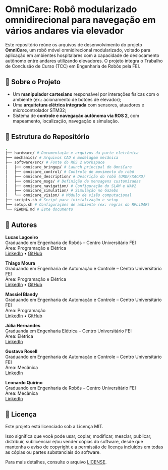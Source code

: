 # OmniCare: Robô modularizado omnidirecional para navegação em vários andares via elevador


Este repositório reúne os arquivos de desenvolvimento do projeto **OmniCare**, um robô móvel omnidirecional modularizado, voltado para aplicação em ambientes hospitalares com a capacidade de deslocamento autônomo entre andares utilizando elevadores. O projeto integra o Trabalho de Conclusão de Curso (TCC) em Engenharia de Robôs pela FEI.

## 📄 Sobre o Projeto

- Um **manipulador cartesiano** responsável por interações físicas com o ambiente (ex.: acionamento de botões de elevador);
- Uma **arquitetura elétrica integrada** com sensores, atuadores e microcontrolador STM32;
- Sistema de **controle e navegação autônoma via ROS 2**, com mapeamento, localização, navegação e simulação.

## 📁 Estrutura do Repositório

```bash
.
├── hardware/ # Documentação e arquivos da parte eletrônica
├── mechanics/ # Arquivos CAD e modelagem mecânica
├── software/src/ # Fonte do ROS 2 workspace
│   ├── omnicare_bringup/ # Launch principal do OmniCare
│   ├── omnicare_control/ # Controle de movimento do robô
│   ├── omnicare_description/ # Descrição do robô (URDF/XACRO)
│   ├── omnicare_msgs/ # Definição de mensagens customizadas
│   ├── omnicare_navigation/ # Configuração do SLAM e NAV2
│   ├── omnicare_simulation/ # Simulação no Gazebo
│   └── omnicare_vision/ # Módulo de visão computacional
├── scripts.sh # Script para inicialização e setup
├── setup.sh # Configurações de ambiente (ex: regras do RPLiDAR)
└── README.md # Este documento
```
## 👤 Autores

**Lucas Lagoeiro**  
Graduando em Engenharia de Robôs – Centro Universitário FEI  
Área: Programação e Elétrica   
[LinkedIn](https://www.linkedin.com/in/llagoeiro/) • [GitHub](https://github.com/LucasLagoeiro)

**Thiago Moura**  
Graduando em Engenharia de Automação e Controle – Centro Universitário FEI  
Área: Programação e Elétrica  
[LinkedIn](https://www.linkedin.com/in/thiago-t-moura/) • [GitHub](https://github.com/Thgm01)

**Massiel Blandy**  
Graduando em Engenharia de Automação e Controle – Centro Universitário FEI  
Área: Programação  
[LinkedIn](https://www.linkedin.com/in/massiel-blandy-ram%C3%B3n-65214829a/) • [GitHub](https://github.com/massiblandy)

**Júlia Hernandes**  
Graduanda em Engenharia Elétrica – Centro Universitário FEI  
Área: Elétrica  
[LinkedIn](https://www.linkedin.com/in/j%C3%BAlia-gagliera-hernandes-40545b221/) 

**Gustavo Rosell**  
Graduando em Engenharia de Automação e Controle – Centro Universitário FEI  
Área: Mecânica  
[LinkedIn](https://linkedin.com/in/gustavo-rosell) 

**Leonardo Quirino**  
Graduando em Engenharia de Robôs – Centro Universitário FEI  
Área: Mecânica  
[LinkedIn](https://www.linkedin.com/in/leonardo-quirino-353486218/)

## 📝 Licença

Este projeto está licenciado sob a Licença MIT.

Isso significa que você pode usar, copiar, modificar, mesclar, publicar, distribuir, sublicenciar e/ou vender cópias do software, desde que mantenha o aviso de copyright e a permissão de licença incluídos em todas as cópias ou partes substanciais do software.

Para mais detalhes, consulte o arquivo [LICENSE](LICENSE).

